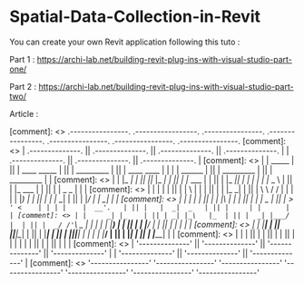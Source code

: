 # Spatial-Data-Collection-in-Revit

You can create your own Revit application following this tuto :

Part 1 : https://archi-lab.net/building-revit-plug-ins-with-visual-studio-part-one/

Part 2 : https://archi-lab.net/building-revit-plug-ins-with-visual-studio-part-two/

Article : 



[comment]: <>  .----------------.  .-----------------. .----------------.  .----------------.   .----------------.  .----------------.  .----------------. 
[comment]: <> | .--------------. || .--------------. || .--------------. || .--------------. | | .--------------. || .--------------. || .--------------. |
[comment]: <> | |     _____    | || | ____  _____  | || |  _________   | || |  ____  ____  | | | |   ______     | || |  _________   | || |  _________   | |
[comment]: <> | |    |_   _|   | || ||_   \|_   _| | || | |_   ___  |  | || | |_  _||_  _| | | | |  |_   _ \    | || | |_   ___  |  | || | |  _   _  |  | |
[comment]: <> | |      | |     | || |  |   \ | |   | || |   | |_  \_|  | || |   \ \  / /   | | | |    | |_) |   | || |   | |_  \_|  | || | |_/ | | \_|  | |
[comment]: <> | |      | |     | || |  | |\ \| |   | || |   |  _|  _   | || |    > `' <    | | | |    |  __'.   | || |   |  _|  _   | || |     | |      | |
[comment]: <> | |     _| |_    | || | _| |_\   |_  | || |  _| |___/ |  | || |  _/ /'`\ \_  | | | |   _| |__) |  | || |  _| |___/ |  | || |    _| |_     | |
[comment]: <> | |    |_____|   | || ||_____|\____| | || | |_________|  | || | |____||____| | | | |  |_______/   | || | |_________|  | || |   |_____|    | |
[comment]: <> | |              | || |              | || |              | || |              | | | |              | || |              | || |              | |
[comment]: <> | '--------------' || '--------------' || '--------------' || '--------------' | | '--------------' || '--------------' || '--------------' |
[comment]: <>  '----------------'  '----------------'  '----------------'  '----------------'   '----------------'  '----------------'  '----------------' 

 
